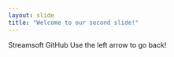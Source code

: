 ```yaml
---
layout: slide
title: "Welcome to our second slide!"
---
```

Streamsoft GitHub
Use the left arrow to go back!
